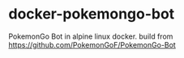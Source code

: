 # docker-pokemongo-bot
PokemonGo Bot in alpine linux docker.
build from https://github.com/PokemonGoF/PokemonGo-Bot
